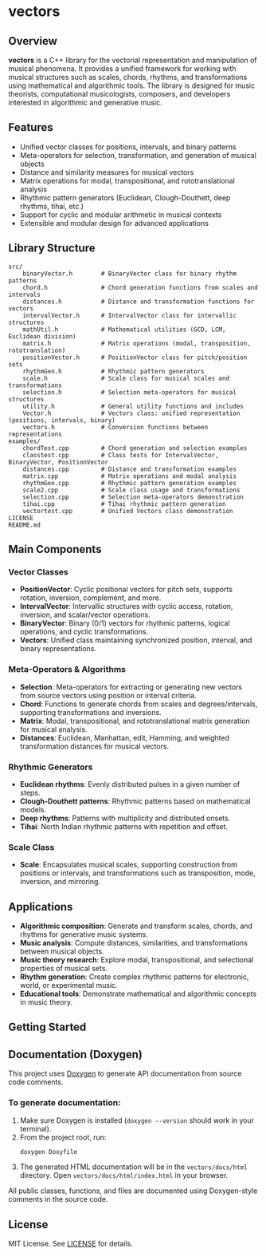 # vectors

## Overview

**vectors** is a C++ library for the vectorial representation and manipulation of musical phenomena. It provides a unified framework for working with musical structures such as scales, chords, rhythms, and transformations using mathematical and algorithmic tools. The library is designed for music theorists, computational musicologists, composers, and developers interested in algorithmic and generative music.

## Features

- Unified vector classes for positions, intervals, and binary patterns
- Meta-operators for selection, transformation, and generation of musical objects
- Distance and similarity measures for musical vectors
- Matrix operations for modal, transpositional, and rototranslational analysis
- Rhythmic pattern generators (Euclidean, Clough-Douthett, deep rhythms, tihai, etc.)
- Support for cyclic and modular arithmetic in musical contexts
- Extensible and modular design for advanced applications

## Library Structure

```
src/
	binaryVector.h        # BinaryVector class for binary rhythm patterns
	chord.h               # Chord generation functions from scales and intervals
	distances.h           # Distance and transformation functions for vectors
	intervalVector.h      # IntervalVector class for intervallic structures
	mathUtil.h            # Mathematical utilities (GCD, LCM, Euclidean division)
	matrix.h              # Matrix operations (modal, transposition, rototranslation)
	positionVector.h      # PositionVector class for pitch/position sets
	rhythmGen.h           # Rhythmic pattern generators
	scale.h               # Scale class for musical scales and transformations
	selection.h           # Selection meta-operators for musical structures
	utility.h             # General utility functions and includes
	Vector.h              # Vectors class: unified representation (positions, intervals, binary)
	vectors.h             # Conversion functions between representations
examples/
	chordTest.cpp         # Chord generation and selection examples
	classtest.cpp         # Class tests for IntervalVector, BinaryVector, PositionVector
	distances.cpp         # Distance and transformation examples
	matrix.cpp            # Matrix operations and modal analysis
	rhythmGen.cpp         # Rhythmic pattern generation examples
	scale2.cpp            # Scale class usage and transformations
	selection.cpp         # Selection meta-operators demonstration
	tihai.cpp             # Tihai rhythmic pattern generation
	vectortest.cpp        # Unified Vectors class demonstration
LICENSE
README.md
```

## Main Components

### Vector Classes
- **PositionVector**: Cyclic positional vectors for pitch sets, supports rotation, inversion, complement, and more.
- **IntervalVector**: Intervallic structures with cyclic access, rotation, inversion, and scalar/vector operations.
- **BinaryVector**: Binary (0/1) vectors for rhythmic patterns, logical operations, and cyclic transformations.
- **Vectors**: Unified class maintaining synchronized position, interval, and binary representations.

### Meta-Operators & Algorithms
- **Selection**: Meta-operators for extracting or generating new vectors from source vectors using position or interval criteria.
- **Chord**: Functions to generate chords from scales and degrees/intervals, supporting transformations and inversions.
- **Matrix**: Modal, transpositional, and rototranslational matrix generation for musical analysis.
- **Distances**: Euclidean, Manhattan, edit, Hamming, and weighted transformation distances for musical vectors.

### Rhythmic Generators
- **Euclidean rhythms**: Evenly distributed pulses in a given number of steps.
- **Clough-Douthett patterns**: Rhythmic patterns based on mathematical models.
- **Deep rhythms**: Patterns with multiplicity and distributed onsets.
- **Tihai**: North Indian rhythmic patterns with repetition and offset.

### Scale Class
- **Scale**: Encapsulates musical scales, supporting construction from positions or intervals, and transformations such as transposition, mode, inversion, and mirroring.

## Applications

- **Algorithmic composition**: Generate and transform scales, chords, and rhythms for generative music systems.
- **Music analysis**: Compute distances, similarities, and transformations between musical objects.
- **Music theory research**: Explore modal, transpositional, and selectional properties of musical sets.
- **Rhythm generation**: Create complex rhythmic patterns for electronic, world, or experimental music.
- **Educational tools**: Demonstrate mathematical and algorithmic concepts in music theory.

## Getting Started


## Documentation (Doxygen)

This project uses [Doxygen](https://www.doxygen.nl/) to generate API documentation from source code comments.

### To generate documentation:

1. Make sure Doxygen is installed (`doxygen --version` should work in your terminal).
2. From the project root, run:
	```sh
	doxygen Doxyfile
	```
3. The generated HTML documentation will be in the `vectors/docs/html` directory. Open `vectors/docs/html/index.html` in your browser.

All public classes, functions, and files are documented using Doxygen-style comments in the source code.

## License

MIT License. See [LICENSE](LICENSE) for details.
